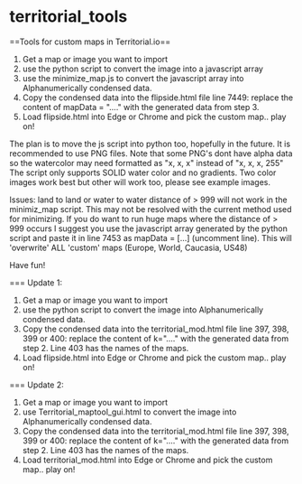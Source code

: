 # territorial_tools
==Tools for custom maps in Territorial.io==

1. Get a map or image you want to import
2. use the python script to convert the image into a javascript array
3. use the minimize_map.js to convert the javascript array into Alphanumerically condensed data.
4. Copy the condensed data into the flipside.html file line 7449: replace the content of mapData = "...."  with the generated data from step 3.
5. Load flipside.html into Edge or Chrome and pick the custom map.. play on!

The plan is to move the js script into python too, hopefully in the future.
It is recommended to use PNG files. Note that some PNG's dont have alpha data so the watercolor may need formatted as "x, x, x" instead of "x, x, x, 255"
The script only supports SOLID water color and no gradients. Two color images work best but other will work too, please see example images.

Issues:
land to land or water to water distance of > 999 will not work in the minimiz_map script. This may not be resolved with the current method used for minimizing.
If you do want to run huge maps where the distance of > 999 occurs I suggest you use the javascript array generated by the python script and paste it in line 7453 as mapData = [...] (uncomment line).
This will 'overwrite' ALL 'custom' maps (Europe, World, Caucasia, US48)

Have fun!

===
Update 1:

1. Get a map or image you want to import
2. use the python script to convert the image into Alphanumerically condensed data.
3. Copy the condensed data into the territorial_mod.html file line 397, 398, 399 or 400: replace the content of k="...."  with the generated data from step 2. Line 403 has the names of the maps.
4. Load flipside.html into Edge or Chrome and pick the custom map.. play on!

===
Update 2:
1. Get a map or image you want to import
2. use Territorial_maptool_gui.html to convert the image into Alphanumerically condensed data.
3. Copy the condensed data into the territorial_mod.html file line 397, 398, 399 or 400: replace the content of k="...."  with the generated data from step 2. Line 403 has the names of the maps.
4. Load territorial_mod.html into Edge or Chrome and pick the custom map.. play on!
